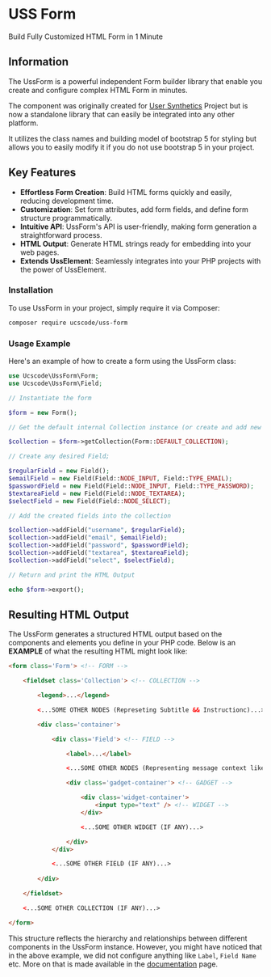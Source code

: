 # USS Form

Build Fully Customized HTML Form in 1 Minute

## Information

The UssForm is a powerful independent Form builder library that enable you create and configure complex HTML Form in minutes. <br/>

The component was originally created for [User Synthetics](https://github.com/ucscode/user-synthetics) Project but is now a standalone library that can easily be integrated into any other platform. <br>

It utilizes the class names and building model of bootstrap 5 for styling but allows you to easily modify it if you do not use bootstrap 5 in your project. <br>

## Key Features

- **Effortless Form Creation**: Build HTML forms quickly and easily, reducing development time.
- **Customization**: Set form attributes, add form fields, and define form structure programmatically.
- **Intuitive API**: UssForm's API is user-friendly, making form generation a straightforward process.
- **HTML Output**: Generate HTML strings ready for embedding into your web pages.
- **Extends UssElement**: Seamlessly integrates into your PHP projects with the power of UssElement.

### Installation

To use UssForm in your project, simply require it via Composer:

```bash
composer require ucscode/uss-form
```

### Usage Example

Here's an example of how to create a form using the UssForm class:

```php
use Ucscode\UssForm\Form;
use Ucscode\UssForm\Field;

// Instantiate the form

$form = new Form();

// Get the default internal Collection instance (or create and add new ones)

$collection = $form->getCollection(Form::DEFAULT_COLLECTION);

// Create any desired Field;

$regularField = new Field();
$emailField = new Field(Field::NODE_INPUT, Field::TYPE_EMAIL);
$passwordField = new Field(Field::NODE_INPUT, Field::TYPE_PASSWORD);
$textareaField = new Field(Field::NODE_TEXTAREA);
$selectField = new Field(Field::NODE_SELECT);

// Add the created fields into the collection

$collection->addField("username", $regularField);
$collection->addField("email", $emailField);
$collection->addField("password", $passwordField);
$collection->addField("textarea", $textareaField);
$collection->addField("select", $selectField);

// Return and print the HTML Output

echo $form->export();
```

## Resulting HTML Output

The UssForm generates a structured HTML output based on the components and elements you define in your PHP code. Below is an **EXAMPLE** of what the resulting HTML might look like:

```html
<form class='Form'> <!-- FORM -->

    <fieldset class='Collection'> <!-- COLLECTION -->

        <legend>...</legend>

        <...SOME OTHER NODES (Represeting Subtitle && Instructionc)...>

        <div class='container'>

            <div class='Field'> <!-- FIELD -->

                <label>...</label>

                <...SOME OTHER NODES (Representing message context like Info, Validation etc)...>

                <div class='gadget-container'> <!-- GADGET -->

                    <div class='widget-container'>
                        <input type="text" /> <!-- WIDGET -->
                    </div>

                    <...SOME OTHER WIDGET (IF ANY)...>

                </div>
            </div>

            <...SOME OTHER FIELD (IF ANY)...>
            
        </div>

    </fieldset>

    <...SOME OTHER COLLECTION (IF ANY)...>

</form>
```

This structure reflects the hierarchy and relationships between different components in the UssForm instance. However, you might have noticed that in the above example, we did not configure anything like `Label`, `Field Name` etc. More on that is made available in the [documentation](./docs/index.md) page.